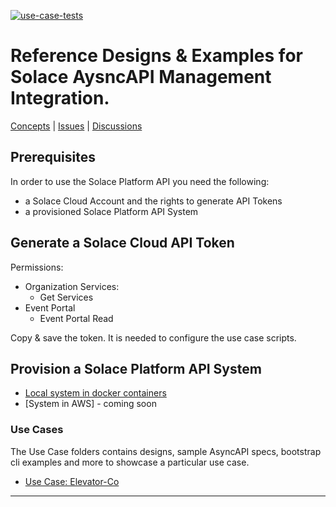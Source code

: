 [![use-case-tests](https://github.com/solace-iot-team/solace-apim-reference-designs/actions/workflows/use-case-tests.yml/badge.svg)](https://github.com/solace-iot-team/solace-apim-reference-designs/actions/workflows/use-case-tests.yml)

# Reference Designs & Examples for Solace AysncAPI Management Integration.

[Concepts](./Concepts.md) |
[Issues](https://github.com/solace-iot-team/solace-apim-reference-designs/issues) |
[Discussions](https://github.com/solace-iot-team/solace-apim-reference-designs/discussions)

## Prerequisites
In order to use the Solace Platform API you need the following:
- a Solace Cloud Account and the rights to generate API Tokens
- a provisioned Solace Platform API System

## Generate a Solace Cloud API Token

Permissions:
  - Organization Services:
    - Get Services
  - Event Portal
    - Event Portal Read

Copy & save the token. It is needed to configure the use case scripts.

## Provision a Solace Platform API System

* [Local system in docker containers](./apim-system/local)
* [System in AWS] - coming soon

### Use Cases

The Use Case folders contains designs, sample AsyncAPI specs, bootstrap cli examples and more to showcase a particular use case.

* [Use Case: Elevator-Co](./use-cases/elevator-co)




---

